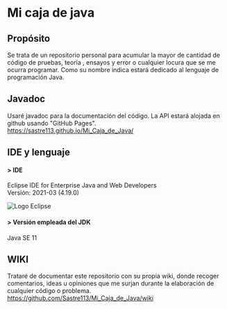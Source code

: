 # Mi caja de java

## Propósito 
Se trata de un repositorio personal para acumular la mayor de cantidad de código de pruebas, teoría , ensayos y error o cualquier locura que se me ocurra programar. Como su nombre indica  estará dedicado al lenguaje de programación Java.

## Javadoc
Usaré javadoc para la documentación del código. La API estará alojada en github usando "GitHub Pages".  
<https://sastre113.github.io/Mi_Caja_de_Java/>

## IDE y lenguaje
#### > IDE
Eclipse IDE for Enterprise Java and Web Developers  
Versión: 2021-03 (4.19.0)  
  
![Logo Eclipse](https://www.eclipse.org/downloads/assets/public/images/logo-eclipse.png)
#### > Versión empleada del JDK
Java SE 11

## WIKI
Trataré de documentar este repositorio con su propia wiki, donde recoger comentarios, ideas u opiniones que me surjan durante la elaboración de cualquier código o problema.  
<https://github.com/Sastre113/Mi_Caja_de_Java/wiki>



